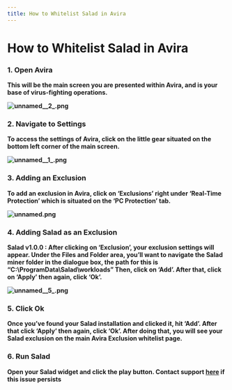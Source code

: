 ```yaml
---
title: How to Whitelist Salad in Avira
---
```


# How to Whitelist Salad in Avira

### 1. Open Avira

**This will be the main screen you are presented within Avira, and is your base of virus-fighting operations.**

**![unnamed__2_.png](https://s3.amazonaws.com/helpscout.net/docs/assets/615b47bfca9e0011a4434693/images/619e6a33d3efbe495c3b25bf/img-406-1637771528-1451849619.png)**

### 2. Navigate to Settings

**To access the settings of Avira, click on the little gear situated on the bottom left corner of the main screen.**

**![unnamed__1_.png](https://s3.amazonaws.com/helpscout.net/docs/assets/615b47bfca9e0011a4434693/images/619e6a339ccf62287e5f9a48/img-406-1637771529-1264588438.png)**

### 3. Adding an Exclusion

**To add an exclusion in Avira, click on ‘Exclusions’ right under ‘Real-Time Protection’ which is situated on the ‘PC Protection’ tab.**

**![unnamed.png](https://s3.amazonaws.com/helpscout.net/docs/assets/615b47bfca9e0011a4434693/images/619e6a339ccf62287e5f9a49/img-406-1637771530-307041178.png)**

### 4. Adding Salad as an Exclusion

**Salad v1.0.0 : After clicking on ‘Exclusion’, your exclusion settings will appear. Under the Files and Folder area, you’ll want to navigate the Salad miner folder in the dialogue box, the path for this is “C:\\ProgramData\\Salad\\workloads” Then, click on ‘Add’. After that, click on ‘Apply’ then again, click ‘Ok’.**

**![unnamed__5_.png](https://s3.amazonaws.com/helpscout.net/docs/assets/615b47bfca9e0011a4434693/images/619e6a3364e42a671b63a1cb/img-406-1637771531-2051698805.png)**

### 5. Click Ok

**Once you’ve found your Salad installation and clicked it, hit ‘Add’. After that click ‘Apply’ then again, click ‘Ok’. After doing that, you will see your Salad exclusion on the main Avira Exclusion whitelist page.**

### 6. Run Salad

**Open your Salad widget and click the play button. Contact support [here](https://support.salad.io/hc/en-us/requests/new) if this issue persists**
